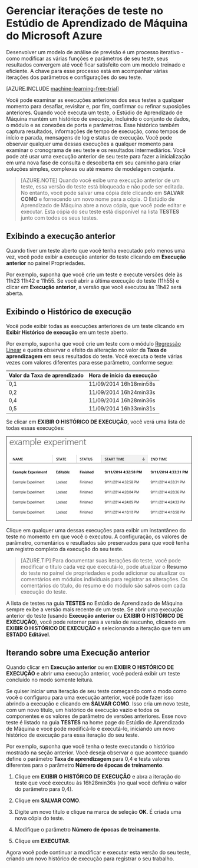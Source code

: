 <properties
	pageTitle="Gerenciar iterações de teste no Estúdio de Aprendizado de Máquina | Microsoft Azure"
	description="Como gerenciar iterações de teste no Estúdio de Aprendizado de Máquina do Microsoft Azure"
	services="machine-learning"
	documentationCenter=""
	authors="garyericson"
	manager="paulettm"
	editor="cgronlun"/>

<tags
	ms.service="machine-learning"
	ms.workload="data-services"
	ms.tgt_pltfrm="na"
	ms.devlang="na"
	ms.topic="article"
	ms.date="03/09/2016"
	ms.author="garye"/>

# Gerenciar iterações de teste no Estúdio de Aprendizado de Máquina do Microsoft Azure

Desenvolver um modelo de análise de previsão é um processo iterativo - como modificar as várias funções e parâmetros de seu teste, seus resultados convergem até você ficar satisfeito com um modelo treinado e eficiente. A chave para esse processo está em acompanhar várias iterações dos parâmetros e configurações do seu teste.

[AZURE.INCLUDE [machine-learning-free-trial](../../includes/machine-learning-free-trial.md)]

Você pode examinar as execuções anteriores dos seus testes a qualquer momento para desafiar, revisitar e, por fim, confirmar ou refinar suposições anteriores. Quando você executa um teste, o Estúdio de Aprendizado de Máquina mantém um histórico de execução, incluindo o conjunto de dados, o módulo e as conexões de porta e parâmetros. Esse histórico também captura resultados, informações de tempo de execução, como tempos de início e parada, mensagens de log e status de execução. Você pode observar qualquer uma dessas execuções a qualquer momento para examinar o cronograma de seu teste e os resultados intermediários. Você pode até usar uma execução anterior de seu teste para fazer a inicialização em uma nova fase de consulta e descoberta em seu caminho para criar soluções simples, complexas ou até mesmo de modelagem conjunta.

> [AZURE.NOTE] Quando você exibe uma execução anterior de um teste, essa versão do teste está bloqueada e não pode ser editada. No entanto, você pode salvar uma cópia dele clicando em **SALVAR COMO** e fornecendo um novo nome para a cópia. O Estúdio de Aprendizado de Máquina abre a nova cópia, que você pode editar e executar. Esta cópia do seu teste está disponível na lista **TESTES** junto com todos os seus testes.

## Exibindo a execução anterior

Quando tiver um teste aberto que você tenha executado pelo menos uma vez, você pode exibir a execução anterior do teste clicando em **Execução anterior** no painel Propriedades.

Por exemplo, suponha que você crie um teste e execute versões dele às 11h23 11h42 e 11h55. Se você abrir a última execução do teste (11h55) e clicar em **Execução anterior**, a versão que você executou às 11h42 será aberta.

## Exibindo o Histórico de execução

Você pode exibir todas as execuções anteriores de um teste clicando em **Exibir Histórico de execução** em um teste aberto.

Por exemplo, suponha que você crie um teste com o módulo [Regressão Linear][linear-regression] e queira observar o efeito da alteração no valor da **Taxa de aprendizagem** em seus resultados do teste. Você executa o teste várias vezes com valores diferentes para esse parâmetro, conforme segue:

| Valor da Taxa de aprendizado | Hora de início da execução |
| ------------------- | -------------- |
| 0,1 | 11/09/2014 16h18min58s
| 0,2 | 11/09/2014 16h24min33s
| 0,4 | 11/09/2014 16h28min36s
| 0,5 | 11/09/2014 16h33min31s

Se clicar em **EXIBIR O HISTÓRICO DE EXECUÇÃO**, você verá uma lista de todas essas execuções:

![Exemplo de histórico de execução][runhistory]

Clique em qualquer uma dessas execuções para exibir um instantâneo do teste no momento em que você o executou. A configuração, os valores de parâmetro, comentários e resultados são preservados para que você tenha um registro completo da execução do seu teste.

> [AZURE.TIP] Para documentar suas iterações do teste, você pode modificar o título cada vez que executá-lo, pode atualizar o **Resumo** do teste no painel de propriedades e pode adicionar ou atualizar os comentários em módulos individuais para registrar as alterações. Os comentários do título, do resumo e do módulo são salvos com cada execução do teste.

A lista de testes na guia **TESTES** no Estúdio de Aprendizado de Máquina sempre exibe a versão mais recente de um teste. Se abrir uma execução anterior do teste (usando **Execução anterior** ou **EXIBIR O HISTÓRICO DE EXECUÇÃO**), você pode retornar para a versão de rascunho, clicando em **EXIBIR O HISTÓRICO DE EXECUÇÃO** e selecionando a iteração que tem um **ESTADO** **Editável**.

## Iterando sobre uma Execução anterior

Quando clicar em **Execução anterior** ou em **EXIBIR O HISTÓRICO DE EXECUÇÃO** e abrir uma execução anterior, você poderá exibir um teste concluído no modo somente leitura.

Se quiser iniciar uma iteração de seu teste começando com o modo como você o configurou para uma execução anterior, você pode fazer isso abrindo a execução e clicando em **SALVAR COMO**. Isso cria um novo teste, com um novo título, um histórico de execução vazio e todos os componentes e os valores de parâmetro de versões anteriores. Esse novo teste é listado na guia **TESTES** na home page do Estúdio de Aprendizado de Máquina e você pode modificá-lo e executá-lo, iniciando um novo histórico de execução para essa iteração do seu teste.

Por exemplo, suponha que você tenha o teste executando o histórico mostrado na seção anterior. Você deseja observar o que acontece quando define o parâmetro **Taxa de aprendizagem** para 0,4 e testa valores diferentes para o parâmetro **Número de épocas de treinamento**.


1. Clique em **EXIBIR O HISTÓRICO DE EXECUÇÃO** e abra a iteração do teste que você executou às 16h28min36s (no qual você definiu o valor do parâmetro para 0,4).

2. Clique em **SALVAR COMO**.

3. Digite um novo título e clique na marca de seleção **OK**. É criada uma nova cópia do teste.

4. Modifique o parâmetro **Número de épocas de treinamento**.

5. Clique em **EXECUTAR**.

Agora você pode continuar a modificar e executar esta versão do seu teste, criando um novo histórico de execução para registrar o seu trabalho.


<!-- Images -->
[runhistory]: ./media/machine-learning-manage-experiment-iterations/viewrunhistory.jpg


<!-- Module References -->
[linear-regression]: https://msdn.microsoft.com/library/azure/31960a6f-789b-4cf7-88d6-2e1152c0bd1a/

<!---HONumber=AcomDC_0316_2016-->